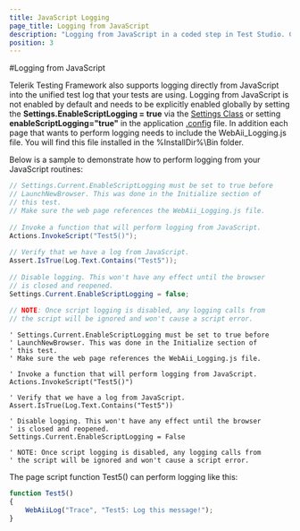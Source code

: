 ```yaml
---
title: JavaScript Logging
page_title: Logging from JavaScript
description: "Logging from JavaScript in a coded step in Test Studio. Coded test to include Logs from JavaScript in the Test Studio test logging. Test Studio Testing Framework logging from JavaScript into the test log."
position: 3
---
```

#Logging from JavaScript

Telerik Testing Framework also supports logging directly from JavaScript into the unified test log that your tests are using. Logging from JavaScript is not enabled by default and needs to be explicitly enabled globally by setting the **Settings.EnableScriptLogging = true** via the <a href="/testing-framework/write-tests-in-code/intermediate-topics-wtc/settings-and-configuration-wtc/settings-class" target="_blank">Settings Class</a> or setting **enableScriptLogging="true"** in the application <a href="/testing-framework/write-tests-in-code/intermediate-topics-wtc/settings-and-configuration-wtc/app-config-file" target="_blank">.config</a> file. In addition each page that wants to perform logging needs to include the WebAii_Logging.js file. You will find this file installed in the %InstallDir%\Bin folder.
 
Below is a sample to demonstrate how to perform logging from your JavaScript routines:

```C#
// Settings.Current.EnableScriptLogging must be set to true before
// LaunchNewBrowser. This was done in the Initialize section of
// this test.
// Make sure the web page references the WebAii_Logging.js file.
 
// Invoke a function that will perform logging from JavaScript.
Actions.InvokeScript("Test5()");
 
// Verify that we have a log from JavaScript.
Assert.IsTrue(Log.Text.Contains("Test5"));
 
// Disable logging. This won't have any effect until the browser
// is closed and reopened.
Settings.Current.EnableScriptLogging = false;
 
// NOTE: Once script logging is disabled, any logging calls from
// the script will be ignored and won't cause a script error.
```
```VB
' Settings.Current.EnableScriptLogging must be set to true before
' LaunchNewBrowser. This was done in the Initialize section of
' this test.
' Make sure the web page references the WebAii_Logging.js file.
 
' Invoke a function that will perform logging from JavaScript.
Actions.InvokeScript("Test5()")
 
' Verify that we have a log from JavaScript.
Assert.IsTrue(Log.Text.Contains("Test5"))
 
' Disable logging. This won't have any effect until the browser
' is closed and reopened.
Settings.Current.EnableScriptLogging = False
 
' NOTE: Once script logging is disabled, any logging calls from
' the script will be ignored and won't cause a script error.
```

The page script function Test5() can perform logging like this:

```JavaScript
function Test5()
{
    WebAiiLog("Trace", "Test5: Log this message!");
}
```
